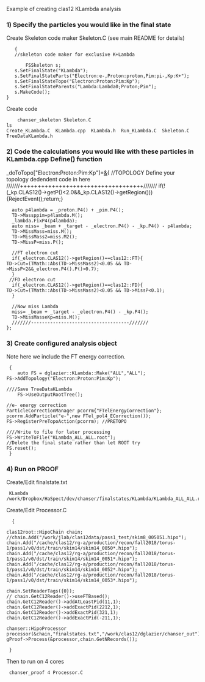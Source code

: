 Example of creating clas12 KLambda analysis

### 1) Specify the particles you would like in the final state

Create Skeleton code maker Skeleton.C (see main README for details)

       {
	   //skeleton code maker for exclusive K+Lambda
       
           FSSkeleton s;
 	   s.SetFinalState("KLambda");
  	   s.SetFinalStateParts("Electron:e-,Proton:proton,Pim:pi-,Kp:K+");
  	   s.SetFinalStateTopo("Electron:Proton:Pim:Kp");
  	   s.SetFinalStateParents("Lambda:Lambda0;Proton;Pim");
  	   s.MakeCode();
	}

Create code

        chanser_skeleton Skeleton.C
	ls
	Create_KLambda.C  KLambda.cpp  KLambda.h  Run_KLambda.C  Skeleton.C  TreeDataKLambda.h

### 2) Code the calculations you would like with these particles in KLambda.cpp Define() function

   _doToTopo["Electron:Proton:Pim:Kp"]=[&](){
      //TOPOLOGY Define your topology dedendent code in here
      ///////+++++++++++++++++++++++++++++++++++///////
      if(!(_kp.CLAS12()->getP()<2.0&&_kp.CLAS12()->getRegion()))
	{RejectEvent();return;}
      
      auto p4lambda = _proton.P4() + _pim.P4();
      TD->Massppim=p4lambda.M();
      _lambda.FixP4(p4lambda);
      auto miss= _beam + _target - _electron.P4() - _kp.P4() - p4lambda;
      TD->MissMass=miss.M();
      TD->MissMass2=miss.M2();
      TD->MissP=miss.P();
      
      //FT electron cut
      if(_electron.CLAS12()->getRegion()==clas12::FT){
	TD->Cut=(TMath::Abs(TD->MissMass2)<0.05 && TD->MissP<2&&_electron.P4().P()>0.7);
      }
     //FD electron cut
      if(_electron.CLAS12()->getRegion()==clas12::FD){
	TD->Cut=(TMath::Abs(TD->MissMass2)<0.05 && TD->MissP<0.1);
      }
     
      //Now miss Lambda
      miss= _beam + _target - _electron.P4() - _kp.P4();
      TD->MissMasseKp=miss.M();
      ///////------------------------------------///////
    };



### 3) Create configured analysis object

Note here we include the FT energy correction.

     {
        auto FS = dglazier::KLambda::Make("ALL","ALL");
  	FS->AddTopology("Electron:Proton:Pim:Kp");
  
	////Save TreeDataKLambda
     	FS->UseOutputRootTree();
  
	//e- energy correction
  	ParticleCorrectionManager pcorrm{"FTelEnergyCorrection"};
  	pcorrm.AddParticle("e-",new FTel_pol4_ECorrection());
  	FS->RegisterPreTopoAction(pcorrm); //PRETOPO

  	////Write to file for later processing
  	FS->WriteToFile("KLambda_ALL_ALL.root");
 	//Delete the final state rather than let ROOT try
  	FS.reset();
     }

### 4) Run on PROOF

Create/Edit finalstate.txt

     KLambda /work/Dropbox/HaSpect/dev/chanser/finalstates/KLambda/KLambda_ALL_ALL.root

Create/Edit Processor.C

      {
  
	clas12root::HipoChain chain;
  	//chain.Add("/work/jlab/clas12data/pass1_test/skim8_005051.hipo");
  	chain.Add("/cache/clas12/rg-a/production/recon/fall2018/torus-1/pass1/v0/dst/train/skim14/skim14_0050*.hipo");
  	chain.Add("/cache/clas12/rg-a/production/recon/fall2018/torus-1/pass1/v0/dst/train/skim14/skim14_0051*.hipo");
  	chain.Add("/cache/clas12/rg-a/production/recon/fall2018/torus-1/pass1/v0/dst/train/skim14/skim14_0052*.hipo");
  	chain.Add("/cache/clas12/rg-a/production/recon/fall2018/torus-1/pass1/v0/dst/train/skim14/skim14_0053*.hipo");
  
	chain.SetReaderTags({0});
  	// chain.GetC12Reader()->useFTBased();
  	chain.GetC12Reader()->addAtLeastPid(11,1);
  	chain.GetC12Reader()->addExactPid(2212,1);
  	chain.GetC12Reader()->addExactPid(321,1);   
  	chain.GetC12Reader()->addExactPid(-211,1);

  	chanser::HipoProcessor processor(&chain,"finalstates.txt","/work/clas12/dglazier/chanser_out");
  	gProof->Process(&processor,chain.GetNRecords());
  
     }

Then to run on 4 cores

     chanser_proof 4 Processor.C

